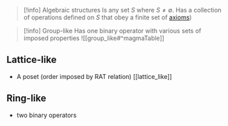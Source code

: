 


>[!info] Algebraic structures 
> Is any set $S$ where $S\neq \emptyset$.
> Has a collection of operations defined on $S$ that obey a finite set of [axioms](https://webhome.phy.duke.edu/~rgb/Philosophy/axioms/axioms/node27.html))

> [!info] Group-like
> Has one binary operator with various sets of imposed properties
>![[group_like#^magmaTable]]
## Lattice-like
- A poset (order imposed by RAT relation)
[[lattice_like]]
## Ring-like
- two binary operators



